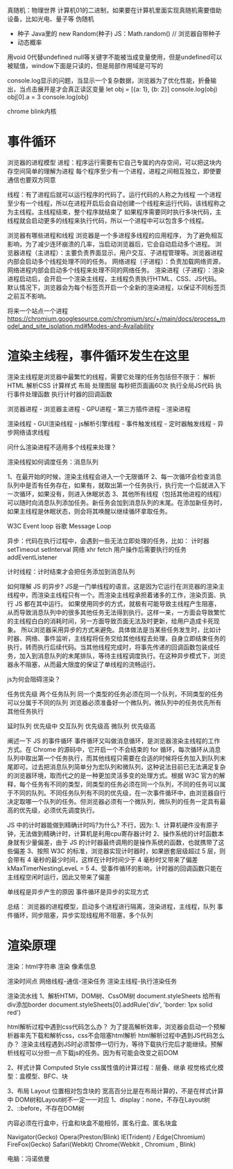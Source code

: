 真随机：物理世界
计算机01的二进制，如果要在计算机里面实现真随机需要借助设备，比如光电、量子等
伪随机
- 种子
Java里的 new Random(种子)
JS：Math.random() // 浏览器自带种子
- 动态概率

用void 0代替undefined
null等关键字不能被当成变量使用，但是undefined可以被赋值，window下面是只读的，但是局部作用域是可写的


console.log显示的问题，当显示一个复杂数据，浏览器为了优化性能，折叠输出，当点击展开是才会真正读区变量
let obj = [{a: 1}, {b: 2}]
console.log(obj)
obj[0].a = 3
console.log(obj)


chrome blink内核


# 事件循环
浏览器的进程模型
进程：程序运行需要有它自己专属的内存空间，可以把这块内存空间简单的理解为进程
每个程序至少有一个进程，进程之间相互独立，即使要通信也要双方同意

线程：有了进程后就可以运行程序的代码了。运行代码的人称之为线程
一个进程至少有一个线程，所以在进程开启后会自动创建一个线程来运行代码，该线程称之为主线程。主线程结束，整个程序就结束了
如果程序需要同时执行多块代码，主线程就会启动更多的线程来执行代码，所以一个进程中可以包含多个线程。

浏览器有哪些进程和线程
浏览器是一个多进程多线程的应用程序，
为了避免相互影响，为了减少连环崩溃的几率，当启动浏览器后，它会自动启动多个进程。
浏览器进程（主进程）：主要负责界面显示，用户交互、子进程管理等。浏览器进程内部会启动多个线程处理不同的任务。
网络进程（子进程）：负责加载网络资源，网络进程内部会启动多个线程来处理不同的网络任务。
渲染进程（子进程）：渲染进程启动后，会开启一个渲染主线程，主线程负责执行HTML、CSS、JS代码。默认情况下，浏览器会为每个标签页开启一个全新的渲染进程，以保证不同标签页之前互不影响。

将来一个站点一个进程
https://chromium.googlesource.com/chromium/src/+/main/docs/process_model_and_site_isolation.md#Modes-and-Availability


# 渲染主线程，事件循环发生在这里
渲染主线程是浏览器中最繁忙的线程，需要它处理的任务包括但不限于：
解析HTML
解析CSS
计算样式
布局
处理图层
每秒把页面画60次
执行全局JS代码
执行事件处理函数
执行计时器的回调函数

浏览器进程
    - 浏览器主进程
    - GPU进程
    - 第三方插件进程
    - 渲染进程

渲染线程
    - GUI渲染线程
    - js解析引擎线程
    - 事件触发线程
    - 定时器触发线程
    - 异步网络请求线程

问什么渲染进程不适用多个线程来处理？

渲染线程如何调度任务：消息队列

1、在最开始的时候，渲染主线程会进入一个无限循环
2、每一次循环会检查消息队列中是否有任务存在，如果有，就取出第一个任务执行，执行完一个后就进入下一次循环，如果没有，则进入休眠状态
3、其他所有线程（包括其他进程的线程）可以随时向消息队列添加任务。新任务会加到消息队列的末尾。在添加新任务时，如果主线程是休眠状态，则会将其唤醒以继续循环拿取任务。


W3C Event loop
谷歌 Message Loop

异步：代码在执行过程中，会遇到一些无法立即处理的任务，比如：
计时器 setTimeout setInterval
网络 xhr fetch
用户操作后需要执行的任务 addEventListener

计时线程：计时结束才会把任务添加到消息队列

如何理解 JS 的异步?
JS是一门单线程的语言。这是因为它运行在浏览器的渲染主线程中，而渲染主线程只有一个。而渲染主线程承担着诸多的工作，渲染页面、执行 JS 都在其中运行。
如果使用同步的方式，就极有可能导致主线程产生阻塞，从而导致消息队列中的很多其他任务无法得到执行。这样一来，一方面会导致繁忙的主线程白白的消耗时间，另一方面导致页面无法及时更新，给用户造成卡死现象。
所以浏览器采用异步的方式来避免。具体做法是当某些任务发生时，比如计时器、网络、事件监听，主线程将任务交给其他线程去处理，自身立即结束任务的执行，转而执行后续代码。当其他线程完成时，将事先传递的回调函数包装成任务，加入到消息队列的末尾排队，等待主线程调度执行。在这种异步模式下，浏览器永不阻塞，从而最大限度的保证了单线程的流畅运行。


js为何会阻碍渲染？

任务优先级
两个任务队列
同一个类型的任务必须在同一个队列，不同类型的任务可以分属于不同的队列
浏览器必须准备好一个微队列，微队列中的任务优先所有其他任务执行

延时队列 优先级中
交互队列 优先级高
微队列   优先级高

阐述一下 JS 的事件循环
事件循环又叫做消息循环，是浏览器渲染主线程的工作方式。在 Chrome 的源码中，它开启一个不会结束的 for 循环，每次循环从消息队列中取出第一个任务执行，而其他线程只需要在合适的时候将任务加入到队列末尾即可。过去把消息队列简单分为宏队列和微队列，这种说法目前已无法满足复杂的浏览器环境，取而代之的是一种更加灵活多变的处理方式。根据 W3C 官方的解释，每个任务有不同的类型，同类型的任务必须在同一个队列，不同的任务可以属于不同的队列。不同任务队列有不同的优先级，在一次事件循环中，由浏览器自行决定取哪一个队列的任务。但浏览器必须有一个微队列，微队列的任务一定具有最高的优先级，必须优先调度执行。

JS 中的计时器能做到精确计时吗?为什么?
不行，因为:
1、计算机硬件没有原子钟，无法做到精确计时，计算机是利用cpu寄存器计时
2、操作系统的计时函数本身就有少量偏差，由于 JS 的计时器最终调用的是操作系统的函数，也就携带了这些偏差
3、按照 W3C 的标准，浏览器实现计时器时，如果嵌套层级超过 5 层，则会带有 4 毫秒的最少时间，这样在计时时间少于 4 毫秒时又带来了偏差 kMaxTimerNestingLeveL = 5
4、受事件循环的影响，计时器的回调函数只能在主线程空闲时运行，因此又带来了偏差

单线程是异步产生的原因
事件循环是异步的实现方式

总结：
浏览器的进程模型，启动多个进程进行隔离，渲染进程，主线程，队列 事件循环，同步阻塞，异步实现线程用不阻塞，多个队列


# 渲染原理
渲染：html字符串 渲染 像素信息

渲染时间点
网络线程-通信-渲染任务
渲染主线程-执行渲染任务

渲染流水线
1、解析HTMl，DOM树、CssOM树
document.styleSheets
给所有div添加border document.styleSheets[0].addRule('div', 'border: 1px solid red')

html解析过程中遇到css代码怎么办？
为了提高解析效率，浏览器会启动一个预解析器率先下载和解析css，css不会阻塞html解析
html解析过程中遇到JS代码怎么办？
渲染主线程遇到JS时必须暂停一切行为，等待下载执行完后才能继续。预解析线程可以分担一点下载js的任务。因为有可能会改变之前DOM

2、样式计算 Computed Style
css属性值的计算过程：层叠、继承
视觉格式化模型：盒模型、BFC、块

3、布局 Layout
位置相对包含块的
宽高百分比是在布局计算的，不是在样式计算中
DOM树和Layout树不一定一一对应
1、display：none，不存在Layout树
2、::before，不存在DOM树

内容必须在行盒中，行盒和块盒不能相邻，匿名行盒、匿名块盒


Navigator(Gecko)
Opera(Preston/Blink)
IE(Trident) / Edge(Chromium)
FireFox(Gecko)
Safari(Webkit)
Chrome(Webkit , Chromium , Blink)

电脑：冯诺依曼